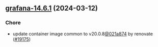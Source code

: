 

## [grafana-14.6.1](https://github.com/truecharts/charts/compare/grafana-14.6.0...grafana-14.6.1) (2024-03-12)

### Chore



- update container image common to v20.0.8[@021a874](https://github.com/021a874) by renovate ([#19175](https://github.com/truecharts/charts/issues/19175))